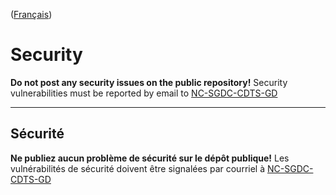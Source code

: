 ([Français](#sécurité))

# Security

**Do not post any security issues on the public repository!** Security vulnerabilities must be reported by email to [NC-SGDC-CDTS-GD](mailto:NC-SGDC-CDTS-GD@hrsdc-rhdcc.gc.ca)

______________________

## Sécurité

**Ne publiez aucun problème de sécurité sur le dépôt publique!** Les vulnérabilités de sécurité doivent être signalées par courriel à [NC-SGDC-CDTS-GD](mailto:NC-SGDC-CDTS-GD@hrsdc-rhdcc.gc.ca)
